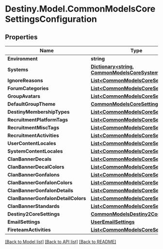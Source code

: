 # Destiny.Model.CommonModelsCoreSettingsConfiguration

## Properties

Name | Type | Description | Notes
------------ | ------------- | ------------- | -------------
**Environment** | **string** |  | [optional] 
**Systems** | [**Dictionary&lt;string, CommonModelsCoreSystem&gt;**](CommonModelsCoreSystem.md) |  | [optional] 
**IgnoreReasons** | [**List&lt;CommonModelsCoreSetting&gt;**](CommonModelsCoreSetting.md) |  | [optional] 
**ForumCategories** | [**List&lt;CommonModelsCoreSetting&gt;**](CommonModelsCoreSetting.md) |  | [optional] 
**GroupAvatars** | [**List&lt;CommonModelsCoreSetting&gt;**](CommonModelsCoreSetting.md) |  | [optional] 
**DefaultGroupTheme** | [**CommonModelsCoreSetting**](CommonModelsCoreSetting.md) |  | [optional] 
**DestinyMembershipTypes** | [**List&lt;CommonModelsCoreSetting&gt;**](CommonModelsCoreSetting.md) |  | [optional] 
**RecruitmentPlatformTags** | [**List&lt;CommonModelsCoreSetting&gt;**](CommonModelsCoreSetting.md) |  | [optional] 
**RecruitmentMiscTags** | [**List&lt;CommonModelsCoreSetting&gt;**](CommonModelsCoreSetting.md) |  | [optional] 
**RecruitmentActivities** | [**List&lt;CommonModelsCoreSetting&gt;**](CommonModelsCoreSetting.md) |  | [optional] 
**UserContentLocales** | [**List&lt;CommonModelsCoreSetting&gt;**](CommonModelsCoreSetting.md) |  | [optional] 
**SystemContentLocales** | [**List&lt;CommonModelsCoreSetting&gt;**](CommonModelsCoreSetting.md) |  | [optional] 
**ClanBannerDecals** | [**List&lt;CommonModelsCoreSetting&gt;**](CommonModelsCoreSetting.md) |  | [optional] 
**ClanBannerDecalColors** | [**List&lt;CommonModelsCoreSetting&gt;**](CommonModelsCoreSetting.md) |  | [optional] 
**ClanBannerGonfalons** | [**List&lt;CommonModelsCoreSetting&gt;**](CommonModelsCoreSetting.md) |  | [optional] 
**ClanBannerGonfalonColors** | [**List&lt;CommonModelsCoreSetting&gt;**](CommonModelsCoreSetting.md) |  | [optional] 
**ClanBannerGonfalonDetails** | [**List&lt;CommonModelsCoreSetting&gt;**](CommonModelsCoreSetting.md) |  | [optional] 
**ClanBannerGonfalonDetailColors** | [**List&lt;CommonModelsCoreSetting&gt;**](CommonModelsCoreSetting.md) |  | [optional] 
**ClanBannerStandards** | [**List&lt;CommonModelsCoreSetting&gt;**](CommonModelsCoreSetting.md) |  | [optional] 
**Destiny2CoreSettings** | [**CommonModelsDestiny2CoreSettings**](CommonModelsDestiny2CoreSettings.md) |  | [optional] 
**EmailSettings** | [**UserEmailSettings**](UserEmailSettings.md) |  | [optional] 
**FireteamActivities** | [**List&lt;CommonModelsCoreSetting&gt;**](CommonModelsCoreSetting.md) |  | [optional] 

[[Back to Model list]](../README.md#documentation-for-models) [[Back to API list]](../README.md#documentation-for-api-endpoints) [[Back to README]](../README.md)

